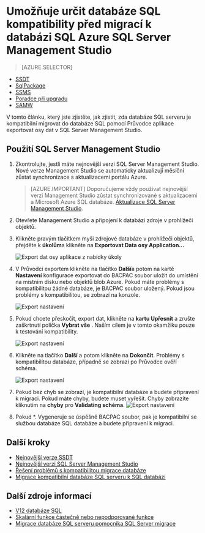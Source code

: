 <properties
   pageTitle="Umožňuje určit databáze SQL kompatibility před migrací k databázi SQL Azure SQL Server Management Studio | Microsoft Azure"
   description="Databázi Microsoft Azure SQL, migrace databáze, databáze SQL kompatibilita dat osy aplikace exportem"
   services="sql-database"
   documentationCenter=""
   authors="CarlRabeler"
   manager="jhubbard"
   editor=""/>

<tags
   ms.service="sql-database"
   ms.devlang="NA"
   ms.topic="article"
   ms.tgt_pltfrm="NA"
   ms.workload="sqldb-migrate"
   ms.date="08/29/2016"
   ms.author="carlrab"/>

# <a name="use-sql-server-management-studio-to-determine-sql-database-compatibility-before-migration-to-azure-sql-database"></a>Umožňuje určit databáze SQL kompatibility před migrací k databázi SQL Azure SQL Server Management Studio

> [AZURE.SELECTOR]
- [SSDT](sql-database-cloud-migrate-fix-compatibility-issues-ssdt.md)
- [SqlPackage](sql-database-cloud-migrate-determine-compatibility-sqlpackage.md)
- [SSMS](sql-database-cloud-migrate-determine-compatibility-ssms.md)
- [Poradce při upgradu](http://www.microsoft.com/download/details.aspx?id=48119)
- [SAMW](sql-database-cloud-migrate-fix-compatibility-issues.md)
 
V tomto článku, který jste zjistěte, jak zjistit, zda databáze SQL serveru je kompatibilní migrovat do databáze SQL pomocí Průvodce aplikace exportovat osy dat v SQL Server Management Studio.

## <a name="using-sql-server-management-studio"></a>Použití SQL Server Management Studio

1. Zkontrolujte, jestli máte nejnovější verzi SQL Server Management Studio. Nové verze Management Studio se automaticky aktualizují měsíční zůstat synchronizace s aktualizacemi portálu Azure.

     > [AZURE.IMPORTANT] Doporučujeme vždy používat nejnovější verzi Management Studio zůstat synchronizované s aktualizacemi a Microsoft Azure SQL databáze. [Aktualizace SQL Server Management Studio](https://msdn.microsoft.com/library/mt238290.aspx).

2. Otevřete Management Studio a připojení k databázi zdroje v prohlížeči objektů.
3. Klikněte pravým tlačítkem myši zdrojové databáze v prohlížeči objektů, přejděte k **úkolům**a klikněte na **Exportovat Data osy Application...**

    ![Export dat osy aplikace z nabídky úkoly](./media/sql-database-cloud-migrate/TestForCompatibilityUsingSSMS01.png)

4. V Průvodci exportem klikněte na tlačítko **Další**a potom na kartě **Nastavení** konfigurace exportovat do BACPAC soubor uložit do umístění na místním disku nebo objektů blob Azure. Pokud máte problémy s kompatibilitou žádné databáze, je BACPAC soubor uložený. Pokud jsou problémy s kompatibilitou, se zobrazí na konzole.

    ![Export nastavení](./media/sql-database-cloud-migrate/TestForCompatibilityUsingSSMS02.png)

5. Pokud chcete přeskočit, export dat, klikněte na **kartu Upřesnit** a zrušte zaškrtnutí políčka **Vybrat vše** . Naším cílem je v tomto okamžiku pouze k testování kompatibility.

    ![Export nastavení](./media/sql-database-cloud-migrate/TestForCompatibilityUsingSSMS03.png)

6. Klikněte na tlačítko **Další** a potom klikněte na **Dokončit**. Problémy s kompatibilitou databáze, případně se zobrazí po Průvodce ověří schéma.

    ![Export nastavení](./media/sql-database-cloud-migrate/TestForCompatibilityUsingSSMS04.png)

7. Pokud bez chyb se zobrazí, je kompatibilní databáze a budete připravení k migraci. Pokud máte chyby, budete muset vyřešit. Chyby zobrazíte kliknutím na **chyby** pro **Validating schéma**. 
    ![Export nastavení](./media/sql-database-cloud-migrate/TestForCompatibilityUsingSSMS05.png)

8.  Pokud *. Vygeneruje se úspěšně BACPAC soubor, pak je kompatibilní se službou databáze SQL databáze a budete připravení k migraci.

## <a name="next-steps"></a>Další kroky

- [Nejnovější verze SSDT](https://msdn.microsoft.com/library/mt204009.aspx)
- [Nejnovější verzi SQL Server Management Studio](https://msdn.microsoft.com/library/mt238290.aspx)
- [Řešení problémů s kompatibilitou migrace databáze](sql-database-cloud-migrate.md#fix-database-migration-compatibility-issues)
- [Migrace kompatibilní databáze SQL serveru k SQL databázi](sql-database-cloud-migrate.md#migrate-a-compatible-sql-server-database-to-sql-database)

## <a name="additional-resources"></a>Další zdroje informací

- [V12 databáze SQL](sql-database-v12-whats-new.md)
- [Skalární funkce částečně nebo nepodporované funkce](sql-database-transact-sql-information.md)
- [Migrace databáze SQL serveru pomocníka SQL Server migrace](http://blogs.msdn.com/b/ssma/)
